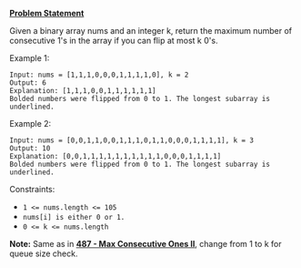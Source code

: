 **[Problem Statement](https://leetcode.com/problems/max-consecutive-ones-iii/)**

Given a binary array nums and an integer k, return the maximum number of consecutive 1's in the array if you can flip at most k 0's.

 Example 1:
```
Input: nums = [1,1,1,0,0,0,1,1,1,1,0], k = 2
Output: 6
Explanation: [1,1,1,0,0,1,1,1,1,1,1]
Bolded numbers were flipped from 0 to 1. The longest subarray is underlined.
```
Example 2:
```
Input: nums = [0,0,1,1,0,0,1,1,1,0,1,1,0,0,0,1,1,1,1], k = 3
Output: 10
Explanation: [0,0,1,1,1,1,1,1,1,1,1,1,0,0,0,1,1,1,1]
Bolded numbers were flipped from 0 to 1. The longest subarray is underlined.
```
 

Constraints:

- `1 <= nums.length <= 105`
- `nums[i] is either 0 or 1.`
- `0 <= k <= nums.length`

**Note:**
Same as in **[487 - Max Consecutive Ones II](https://leetcode.ca/2017-03-31-487-Max-Consecutive-Ones-II/)**, change from 1 to k for queue size check.
